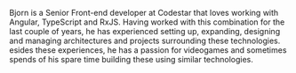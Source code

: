 Bjorn is a Senior Front-end developer at Codestar that loves working with Angular, TypeScript and RxJS. 
Having worked with this combination for the last couple of years, he has experienced setting up, expanding, designing and managing architectures and projects surrounding these technologies. 
esides these experiences, he has a passion for videogames and sometimes spends of his spare time building these using similar technologies.